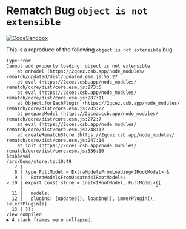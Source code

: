 # Rematch Bug `object is not extensible`

[![CodeSandbox](https://codesandbox.io/static/img/play-codesandbox.svg)](https://codesandbox.io/s/amazing-joliot-2qcez)

This is a reproduce of the following `object is not extensible` bug:

```
TypeError
Cannot add property loading, object is not extensible
    at onModel (https://2qcez.csb.app/node_modules/
rematch/updated/dist/updated.esm.js:55:27
    at eval (https://2qcez.csb.app/node_modules/
rematch/core/dist/core.esm.js:273:5
    at eval (https://2qcez.csb.app/node_modules/
rematch/core/dist/core.esm.js:207:11
    at Object.forEachPlugin (https://2qcez.csb.app/node_modules/
rematch/core/dist/core.esm.js:205:22
    at prepareModel (https://2qcez.csb.app/node_modules/
rematch/core/dist/core.esm.js:272:7
    at eval (https://2qcez.csb.app/node_modules/
rematch/core/dist/core.esm.js:248:12
    at createRematchStore (https://2qcez.csb.app/node_modules/
rematch/core/dist/core.esm.js:247:14
    at init (https://2qcez.csb.app/node_modules/
rematch/core/dist/core.esm.js:336:10
$csb$eval
/src/Demo/store.ts:10:49
   7 |
   8 | type FullModel = ExtraModelsFromLoading<IRootModel> &
   9 |   ExtraModelsFromUpdated<IRootModel>;
> 10 | export const store = init<IRootModel, FullModel>({
     |                                                 ^
  11 |   models,
  12 |   plugins: [updated(), loading(), immerPlugin(), selectPlugin()]
  13 | });
View compiled
▶ 4 stack frames were collapsed.
```
